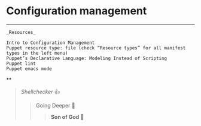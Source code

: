 # Configuration management
***
    _Resources_

    Intro to Configuration Management
    Puppet resource type: file (check “Resource types” for all manifest types in the left menu)
    Puppet’s Declarative Language: Modeling Instead of Scripting
    Puppet lint
    Puppet emacs mode

**
> _Shellchecker_ :+1:
>> Going Deeper :muscle:
>>> __Son of God__ :clap: